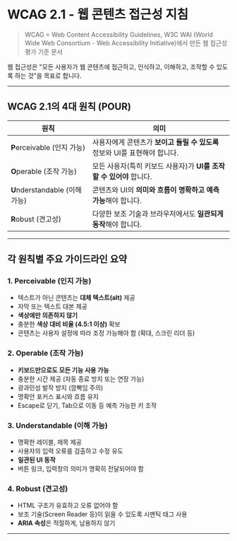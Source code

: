 # WCAG 2.1 - 웹 콘텐츠 접근성 지침

> WCAG = Web Content Accessibility Guidelines, W3C WAI (World Wide Web Consortium - Web Accessibility Initiative)에서 만든 웹 접근성 평가 기준 문서

웹 접근성은 "모든 사용자가 웹 콘텐츠에 접근하고, 인식하고, 이해하고, 조작할 수 있도록 하는 것"을 목표로 합니다.

---

## WCAG 2.1의 4대 원칙 (POUR)

| 원칙         | 의미                                                                 |
|--------------|----------------------------------------------------------------------|
| **P**erceivable (인지 가능) | 사용자에게 콘텐츠가 **보이고 들릴 수 있도록** 정보와 UI를 표현해야 합니다. |
| **O**perable (조작 가능)    | 모든 사용자(특히 키보드 사용자)가 **UI를 조작할 수 있어야** 합니다.         |
| **U**nderstandable (이해 가능) | 콘텐츠와 UI의 **의미와 흐름이 명확하고 예측 가능**해야 합니다.            |
| **R**obust (견고성)         | 다양한 보조 기술과 브라우저에서도 **일관되게 동작**해야 합니다.    

---

## 각 원칙별 주요 가이드라인 요약

### 1. Perceivable (인지 가능)

- 텍스트가 아닌 콘텐츠는 **대체 텍스트(alt)** 제공
- 자막 또는 텍스트 대본 제공
- **색상에만 의존하지 않기**
- 충분한 **색상 대비 비율 (4.5:1 이상)** 확보
- 콘텐츠는 사용자 설정에 따라 조정 가능해야 함 (확대, 스크린 리더 등)

### 2. Operable (조작 가능)

- **키보드만으로도 모든 기능 사용 가능**
- 충분한 시간 제공 (자동 종료 방지 또는 연장 가능)
- 광과민성 발작 방지 (깜빡임 주의)
- 명확안 포커스 표시와 흐름 유지
- Escape로 닫기, Tab으로 이동 등 예측 가능한 키 조작

### 3. Understandable (이해 가능)

- 명확한 레이블, 제목 제공
- 사용자의 입력 오류를 검출하고 수정 유도
- **일관된 UI 동작**
- 버튼 링크, 입력창의 의미가 명확히 전달되어야 함

### 4. Robust (견고성)

- HTML 구조가 유효하고 오류 없어야 함
- 보조 기술(Screen Reader 등)이 읽을 수 있도록 시맨틱 태그 사용
- **ARIA 속성**은 적절하게, 남용하지 않기

---